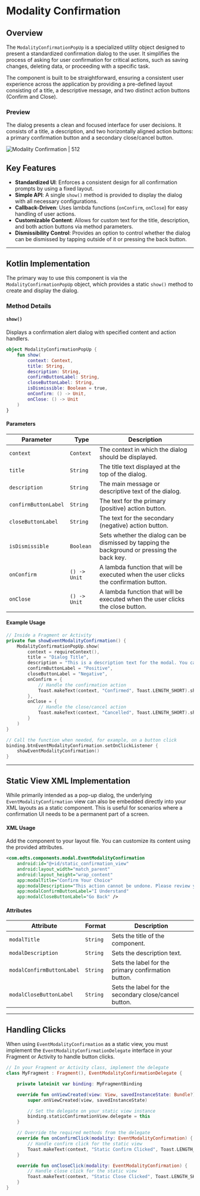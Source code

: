 # Modality Confirmation

## Overview
The `ModalityConfirmationPopUp` is a specialized utility object designed to present a standardized confirmation dialog to the user. It simplifies the process of asking for user confirmation for critical actions, such as saving changes, deleting data, or proceeding with a specific task.

The component is built to be straightforward, ensuring a consistent user experience across the application by providing a pre-defined layout consisting of a title, a descriptive message, and two distinct action buttons (Confirm and Close).

### Preview
The dialog presents a clean and focused interface for user decisions. It consists of a title, a description, and two horizontally aligned action buttons: a primary confirmation button and a secondary close/cancel button.

![Modality Confirmation | 512](https://res.cloudinary.com/fauzanspratama/image/upload/v1759226972/Modality_Confirmation_jx0hp7.gif)

## Key Features
- **Standardized UI**: Enforces a consistent design for all confirmation prompts by using a fixed layout.
- **Simple API**: A single `show()` method is provided to display the dialog with all necessary configurations.
- **Callback-Driven**: Uses lambda functions (`onConfirm`, `onClose`) for easy handling of user actions.
- **Customizable Content**: Allows for custom text for the title, description, and both action buttons via method parameters.
- **Dismissibility Control**: Provides an option to control whether the dialog can be dismissed by tapping outside of it or pressing the back button.

---

## Kotlin Implementation

The primary way to use this component is via the `ModalityConfirmationPopUp` object, which provides a static `show()` method to create and display the dialog.

### Method Details

#### `show()`
Displays a confirmation alert dialog with specified content and action handlers.

```Kotlin
object ModalityConfirmationPopUp {
    fun show(
        context: Context,
        title: String,
        description: String,
        confirmButtonLabel: String,
        closeButtonLabel: String,
        isDismissible: Boolean = true,
        onConfirm: () -> Unit,
        onClose: () -> Unit
    )
}
```

#### Parameters
| Parameter            | Type         | Description                                                                                  |
| -------------------- | ------------ | -------------------------------------------------------------------------------------------- |
| `context`            | `Context`    | The context in which the dialog should be displayed.                                         |
| `title`              | `String`     | The title text displayed at the top of the dialog.                                           |
| `description`        | `String`     | The main message or descriptive text of the dialog.                                          |
| `confirmButtonLabel` | `String`     | The text for the primary (positive) action button.                                           |
| `closeButtonLabel`   | `String`     | The text for the secondary (negative) action button.                                         |
| `isDismissible`      | `Boolean`    | Sets whether the dialog can be dismissed by tapping the background or pressing the back key. |
| `onConfirm`          | `() -> Unit` | A lambda function that will be executed when the user clicks the confirmation button.        |
| `onClose`            | `() -> Unit` | A lambda function that will be executed when the user clicks the close button.               |

#### Example Usage
```Kotlin
// Inside a Fragment or Activity
private fun showEventModalityConfirmation() {
    ModalityConfirmationPopUp.show(
        context = requireContext(),
        title = "Dialog Title",
        description = "This is a description text for the modal. You can change anything here for your confirmation message.",
        confirmButtonLabel = "Positive",
        closeButtonLabel = "Negative",
        onConfirm = {
            // Handle the confirmation action
            Toast.makeText(context, "Confirmed", Toast.LENGTH_SHORT).show()
        },
        onClose = {
            // Handle the close/cancel action
            Toast.makeText(context, "Cancelled", Toast.LENGTH_SHORT).show()
        }
    )
}

// Call the function when needed, for example, on a button click
binding.btnEventModalityConfirmation.setOnClickListener {
    showEventModalityConfirmation()
}
```

---
## Static View XML Implementation
While primarily intended as a pop-up dialog, the underlying `EventModalityConfirmation` view can also be embedded directly into your XML layouts as a static component. This is useful for scenarios where a confirmation UI needs to be a permanent part of a screen.

#### XML Usage
Add the component to your layout file. You can customize its content using the provided attributes.

```XML
<com.edts.components.modal.EventModalityConfirmation
    android:id="@+id/static_confirmation_view"
    android:layout_width="match_parent"
    android:layout_height="wrap_content"
    app:modalTitle="Confirm Your Choice"
    app:modalDescription="This action cannot be undone. Please review your selection before proceeding."
    app:modalConfirmButtonLabel="I Understand"
    app:modalCloseButtonLabel="Go Back" />
```

#### Attributes
| Attribute                 | Format   | Description                                           |
| ------------------------- | -------- | ----------------------------------------------------- |
| `modalTitle`              | `String` | Sets the title of the component.                      |
| `modalDescription`        | `String` | Sets the description text.                            |
| `modalConfirmButtonLabel` | `String` | Sets the label for the primary confirmation button.   |
| `modalCloseButtonLabel`   | `String` | Sets the label for the secondary close/cancel button. |

---

## Handling Clicks
When using `EventModalityConfirmation` as a static view, you must implement the `EventModalityConfirmationDelegate` interface in your Fragment or Activity to handle button clicks.

```Kotlin
// In your Fragment or Activity class, implement the delegate
class MyFragment : Fragment(), EventModalityConfirmationDelegate {

    private lateinit var binding: MyFragmentBinding

    override fun onViewCreated(view: View, savedInstanceState: Bundle?) {
        super.onViewCreated(view, savedInstanceState)

        // Set the delegate on your static view instance
        binding.staticConfirmationView.delegate = this
    }

    // Override the required methods from the delegate
    override fun onConfirmClick(modality: EventModalityConfirmation) {
        // Handle confirm click for the static view
        Toast.makeText(context, "Static Confirm Clicked", Toast.LENGTH_SHORT).show()
    }

    override fun onCloseClick(modality: EventModalityConfirmation) {
        // Handle close click for the static view
        Toast.makeText(context, "Static Close Clicked", Toast.LENGTH_SHORT).show()
    }
}
```